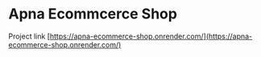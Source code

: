 # Apna Ecommcerce Shop

Project link [https://apna-ecommerce-shop.onrender.com/](https://apna-ecommerce-shop.onrender.com/)
